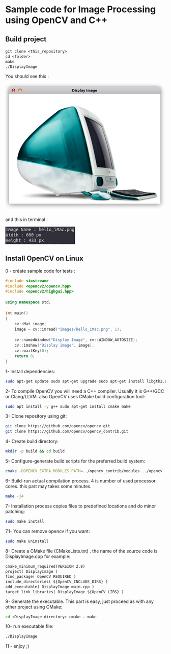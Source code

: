 # Sample code for Image Processing using OpenCV and C++

## Build project

```
git clone <this_repository>
cd <folder>
make
./DisplayImage
```

You should see this : 

![Results](images/display.png)


and this in terminal :

![Results](images/terminal.png)


## Install OpenCV on Linux

0 - créate sample code for tests : 
 
```cpp
#include <iostream>
#include <opencv2/opencv.hpp>
#include <opencv2/highgui.hpp>

using namespace std;

int main()
{
    cv::Mat image;
    image = cv::imread("images/hello_iMac.png", 1);
 
    cv::namedWindow("Display Image", cv::WINDOW_AUTOSIZE);
    cv::imshow("Display Image", image);
    cv::waitKey(0);
    return 0;
}
```
 
1- Install dependencies:

```bash
sudo apt-get update sudo apt-get upgrade sudo apt-get install libgtk2.0-dev pkg-config
```

2- To compile OpenCV you will need a C++ compiler. Usually it is G++/GCC or Clang/LLVM. also OpenCV uses CMake build configuration tool:

```bash
sudo apt install -y g++ sudo apt-get install cmake make
```

3- Clone repository using git:
 
```bash
git clone https://github.com/opencv/opencv.git 
git clone https://github.com/opencv/opencv_contrib.git
```

4- Create build directory:

```bash
mkdir -p build && cd build
```

5- Configure-generate build scripts for the preferred build system:
 
```bash
cmake -DOPENCV_EXTRA_MODULES_PATH=../opencv_contrib/modules ../opencv
```

6- Build-run actual compilation process. 4 is number of used processor cores. this part may takes some minutes.

```bash
make -j4
```
 
7- Installation process copies files to predefined locations and do minor patching:

```bash
sudo make install
```
 
7.1- You can remove opencv if you want:

```bash
sudo make uninstall
```
 
8- Create a CMake file (CMakeLists.txt) . the name of the source code is DisplayImage.cpp for example:
 
```
cmake_minimum_required(VERSION 2.8)
project( DisplayImage )
find_package( OpenCV REQUIRED )
include_directories( ${OpenCV_INCLUDE_DIRS} )
add_executable( DisplayImage main.cpp )
target_link_libraries( DisplayImage ${OpenCV_LIBS} )
```

9- Generate the executable. This part is easy, just proceed as with any other project 
using CMake:

```bash
cd <DisplayImage_directory> cmake . make
```
 
10- run executable file:

```bash
./DisplayImage
```

11 - enjoy ;)
